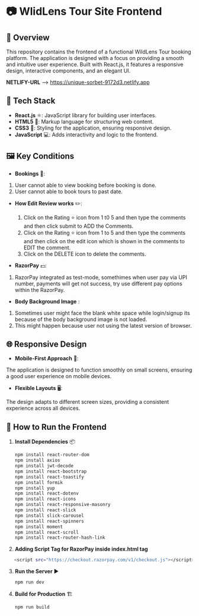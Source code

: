 # 📷 WlidLens Tour Site Frontend

## 🚀 Overview

This repository contains the frontend of a functional WildLens Tour booking platform. The application is designed with a focus on providing a smooth and intuitive user experience. Built with React.js, it features a responsive design, interactive components, and an elegant UI.

**NETLIFY-URL** --> https://unique-sorbet-9172d3.netlify.app

## 🧰 Tech Stack

- **React.js** ⚛️: JavaScript library for building user interfaces.
- **HTML5** 📝: Markup language for structuring web content.
- **CSS3** 🎨: Styling for the application, ensuring responsive design.
- **JavaScript** 💻: Adds interactivity and logic to the frontend.

## 🖼️ Key Conditions

- **Bookings** 🧾: 

1. User cannot able to view booking before booking is done. 
2. User cannot able to book tours to past date.

- **How Edit Review works** ✏️:

  1.  Click on the Rating ⭐ icon from 1 t0 5 and then type the comments and then click submit to ADD the Comments.
  2.  Click on the Rating ⭐ icon from 1 to 5 and then type the comments and then click on the edit icon which is shown in the comments to EDIT the comment.
  3.  Click on the DELETE icon to delete the comments.

- **RazorPay** 💵:

 1. RazorPay integrated as test-mode, somethimes when user pay via UPI number, payments will get not success, try use different pay options within the RazorPay.

- **Body Background Image** : 

1. Sometimes user might face the blank white space while login/signup its because of the body background image is not loaded. 
2. This might happen because user not using the latest version of browser.

## 🌐 Responsive Design

- **Mobile-First Approach** 📲: 

The application is designed to function smoothly on small screens, ensuring a good user experience on mobile devices.

- **Flexible Layouts** 🖥️:

 The design adapts to different screen sizes, providing a consistent experience across all devices.

## 🧪 How to Run the Frontend

1. **Install Dependencies** 📦

   ```bash
   npm install react-router-dom
   npm install axios
   npm install jwt-decode
   npm install react-bootstrap
   npm install react-toastify
   npm install formik
   npm install yup
   npm install react-dotenv
   npm install react-icons
   npm install react-responsive-masonry
   npm install react-slick
   npm install slick-carousel
   npm install react-spinners
   npm install moment
   npm install react-scroll
   npm install react-router-hash-link  
   ```

2. **Adding Script Tag for RazorPay inside index.html <head/> tag**

```bash
   <script src="https://checkout.razorpay.com/v1/checkout.js"></script>
```

3. **Run the Server** ▶️
   ```bash
   npm run dev
   ```

4. **Build for Production** 🏗️
   ```bash
   npm run build
   ```
